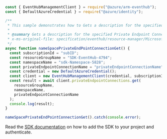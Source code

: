```javascript
const { EventHubManagementClient } = require("@azure/arm-eventhub");
const { DefaultAzureCredential } = require("@azure/identity");

/**
 * This sample demonstrates how to Gets a description for the specified Private Endpoint Connection name.
 *
 * @summary Gets a description for the specified Private Endpoint Connection name.
 * x-ms-original-file: specification/eventhub/resource-manager/Microsoft.EventHub/stable/2021-11-01/examples/NameSpaces/PrivateEndPointConnectionGet.json
 */
async function nameSpacePrivateEndPointConnectionGet() {
  const subscriptionId = "subID";
  const resourceGroupName = "SDK-EventHub-4794";
  const namespaceName = "sdk-Namespace-5828";
  const privateEndpointConnectionName = "privateEndpointConnectionName";
  const credential = new DefaultAzureCredential();
  const client = new EventHubManagementClient(credential, subscriptionId);
  const result = await client.privateEndpointConnections.get(
    resourceGroupName,
    namespaceName,
    privateEndpointConnectionName
  );
  console.log(result);
}

nameSpacePrivateEndPointConnectionGet().catch(console.error);
```

Read the [SDK documentation](https://github.com/Azure/azure-sdk-for-js/blob/%40azure%2Farm-eventhub_5.0.1/sdk/eventhub/arm-eventhub/README.md) on how to add the SDK to your project and authenticate.
